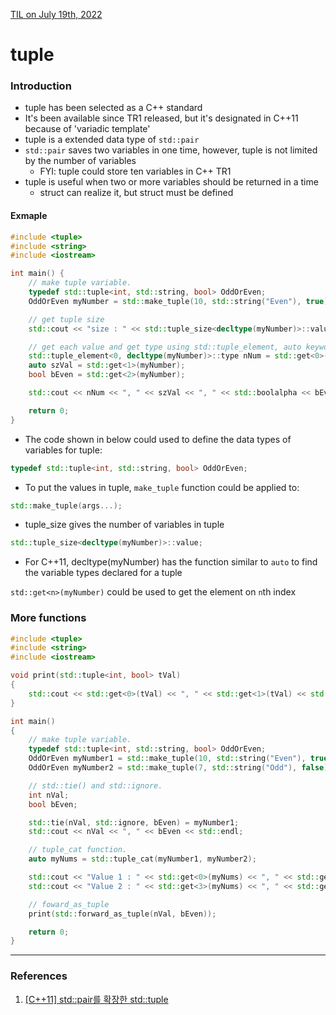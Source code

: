 [TIL on July 19th, 2022](../../TIL/2022/07/07-19-2022.md)
# **tuple**

### Introduction
- tuple has been selected as a C++ standard
- It's been available since TR1 released, but it's designated in C++11 because of 'variadic template'
- tuple is a extended data type of `std::pair`
- `std::pair` saves two variables in one time, however, tuple is not limited by the number of variables
  * FYI: tuple could store ten variables in C++ TR1
- tuple is useful when two or more variables should be returned in a time
  * struct can realize it, but struct must be defined

#### Exmaple
```cpp
#include <tuple>
#include <string>
#include <iostream>

int main() {
	// make tuple variable.
	typedef std::tuple<int, std::string, bool> OddOrEven;
	OddOrEven myNumber = std::make_tuple(10, std::string("Even"), true);

	// get tuple size
	std::cout << "size : " << std::tuple_size<decltype(myNumber)>::value << '\n';

	// get each value and get type using std::tuple_element, auto keyword.
	std::tuple_element<0, decltype(myNumber)>::type nNum = std::get<0>(myNumber);
	auto szVal = std::get<1>(myNumber);
	bool bEven = std::get<2>(myNumber);

	std::cout << nNum << ", " << szVal << ", " << std::boolalpha << bEven << '\n';

	return 0;
}
```
- The code shown in below could used to define the data types of variables for tuple:
```cpp
typedef std::tuple<int, std::string, bool> OddOrEven;
```
- To put the values in tuple, `make_tuple` function could be applied to:
```cpp
std::make_tuple(args...);
```

- tuple_size gives the number of variables in tuple
```cpp
std::tuple_size<decltype(myNumber)>::value;
```

- For C++11, decltype(myNumber) has the function similar to `auto` to find the variable types declared for a tuple

`std::get<n>(myNumber)` could be used to get the element on `n`th index

### More functions
```cpp
#include <tuple>
#include <string>
#include <iostream>

void print(std::tuple<int, bool> tVal)
{
	std::cout << std::get<0>(tVal) << ", " << std::get<1>(tVal) << std::endl;
}

int main()
{
	// make tuple variable.
	typedef std::tuple<int, std::string, bool> OddOrEven;
	OddOrEven myNumber1 = std::make_tuple(10, std::string("Even"), true);
	OddOrEven myNumber2 = std::make_tuple(7, std::string("Odd"), false);

	// std::tie() and std::ignore.
	int nVal;
	bool bEven;

	std::tie(nVal, std::ignore, bEven) = myNumber1;
	std::cout << nVal << ", " << bEven << std::endl;

	// tuple_cat function.
	auto myNums = std::tuple_cat(myNumber1, myNumber2);

	std::cout << "Value 1 : " << std::get<0>(myNums) << ", " << std::get<1>(myNums) << ", " << std::get<2>(myNums) << std::endl;
	std::cout << "Value 2 : " << std::get<3>(myNums) << ", " << std::get<4>(myNums) << ", " << std::get<5>(myNums) << std::endl;

	// foward_as_tuple
	print(std::forward_as_tuple(nVal, bEven));

	return 0;
}
```

___

### References
1. [[C++11] std::pair를 확장한 std::tuple](https://psychoria.tistory.com/180)